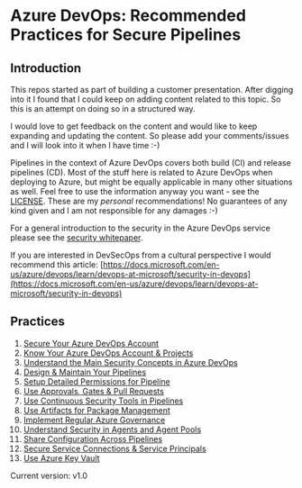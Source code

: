 # Azure DevOps: Recommended Practices for Secure Pipelines

## Introduction
This repos started as part of building a customer presentation. After digging into it I found that I could keep on adding content related to this topic. So this is an attempt on doing so in a structured way. 

I would love to get feedback on the content and would like to keep expanding and updating the content. So please add your comments/issues and I will look into it when I have time :-)

Pipelines in the context of Azure DevOps covers both build (CI) and release pipelines (CD). Most of the stuff here is related to Azure DevOps when deploying to Azure, but might be equally applicable in many other situations as well. Feel free to use the information anyway you want - see the [LICENSE](LICENSE). These are my _personal_ recommendations! No guarantees of any kind given and I am not responsible for any damages :-)

For a general introduction to the security in the Azure DevOps service please see the [security whitepaper](https://docs.microsoft.com/en-us/azure/devops/articles/team-services-security-whitepaper?view=azure-devops).

If you are interested in DevSecOps from a cultural perspective I would recommend this article: [https://docs.microsoft.com/en-us/azure/devops/learn/devops-at-microsoft/security-in-devops](https://docs.microsoft.com/en-us/azure/devops/learn/devops-at-microsoft/security-in-devops)

## Practices
 1. [Secure Your Azure DevOps Account][1]
 2. [Know Your Azure DevOps Account & Projects][2]
 3. [Understand the Main Security Concepts in Azure DevOps][3]
 4. [Design & Maintain Your Pipelines][4]
 5. [Setup Detailed Permissions for Pipeline][5]
 6. [Use Approvals, Gates & Pull Requests][6]
 7. [Use Continuous Security Tools in Pipelines][7]
 8. [Use Artifacts for Package Management][8]
 9. [Implement Regular Azure Governance][9]
 10. [Understand Security in Agents and Agent Pools][10]
 11. [Share Configuration Across Pipelines][11]
 12. [Secure Service Connections & Service Principals][12]
 13. [Use Azure Key Vault][13]


[1]: /practices-docs/01-practice.md
[2]: /practices-docs/02-practice.md
[3]: /practices-docs/03-practice.md
[4]: /practices-docs/04-practice.md
[5]: /practices-docs/05-practice.md
[6]: /practices-docs/06-practice.md
[7]: /practices-docs/07-practice.md
[8]: /practices-docs/08-practice.md
[9]: /practices-docs/09-practice.md
[10]: /practices-docs/10-practice.md
[11]: /practices-docs/11-practice.md
[12]: /practices-docs/12-practice.md
[13]: /practices-docs/13-practice.md

Current version: v1.0